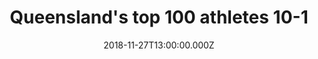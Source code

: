 ---
bylines: "Martin Banks"
capi: ""
date: "2018-11-27T13:00:00.000Z"
description: ""
preview: "https://d2n6ofw4o746cn.cloudfront.net/T3Interactives/2018/1128-cm-qld-top-100-sportspeople/1-10/dist/PROD/14425e7b337c854488e65556386fbe35.html"
slug: "queensland's-top-100-athletes-10-1"
tech: "vue.js"
thumb: ""
title: "Queensland's top 100 athletes 10-1"
---